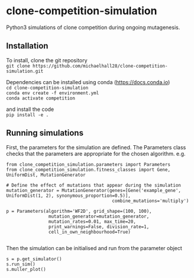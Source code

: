 # clone-competition-simulation
Python3 simulations of clone competition during ongoing mutagenesis.

## Installation
To install, clone the git repository  
`git clone https://github.com/michaelhall28/clone-competition-simulation.git`

Dependencies can be installed using conda (https://docs.conda.io)  
`cd clone-competition-simulation`  
`conda env create -f environment.yml`  
`conda activate competition`  

and install the code  
`pip install -e .`  

## Running simulations

First, the parameters for the simulation are defined. The Parameters class checks that the parameters are appropriate for the chosen algorithm.
e.g.
```
from clone_competition_simulation.parameters import Parameters
from clone_competition_simulation.fitness_classes import Gene, UniformDist, MutationGenerator

# Define the effect of mutations that appear during the simulation
mutation_generator = MutationGenerator(genes=[Gene('example_gene', UniformDist(1, 2), synonymous_proportion=0.5)],
                                        combine_mutations='multiply')

p = Parameters(algorithm='WF2D', grid_shape=(100, 100),
                mutation_generator=mutation_generator,
                mutation_rates=0.01, max_time=20,
                print_warnings=False, division_rate=1,
                cell_in_own_neighbourhood=True)
                
```

Then the simulation can be initialised and run from the parameter object

```
s = p.get_simulator()
s.run_sim()
s.muller_plot()
```



